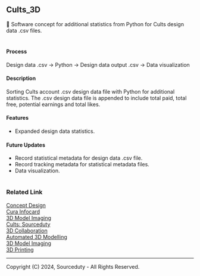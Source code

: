 ## Cults_3D

🔢 Software concept for additional statistics from Python for Cults design data .csv files.

#
#### Process

Design data .csv → Python → Design data output .csv → Data visualization

#### Description

Sorting Cults account .csv design data file with Python for additional statistics. The .csv design data file is appended to include total paid, total free, potential earnings and total likes.  

#### Features

- Expanded design data statistics.

#### Future Updates

- Record statistical metadata for design data .csv file.
- Record tracking metadata for statistical metadata files.
- Data visualization.

#
### Related Link

[Concept Design](https://github.com/sourceduty/Concept_Design)
<br>
[Cura Infocard](https://github.com/sourceduty/Cura_Infocard)
<br>
[3D Model Imaging](https://github.com/sourceduty/3D_Model_Imaging)
<br>
[Cults: Sourceduty](https://cults3d.com/en/users/sourceduty)
<br>
[3D Collaboration](https://github.com/sourceduty/3D_Collaboration)
<br>
[Automated 3D Modelling](https://github.com/sourceduty/Automated_3D_Modelling)
<br>
[3D Model Imaging](https://github.com/sourceduty/3D_Model_Imaging)
<br>
[3D Printing](https://github.com/sourceduty/3D_Printing)

***
Copyright (C) 2024, Sourceduty - All Rights Reserved.
